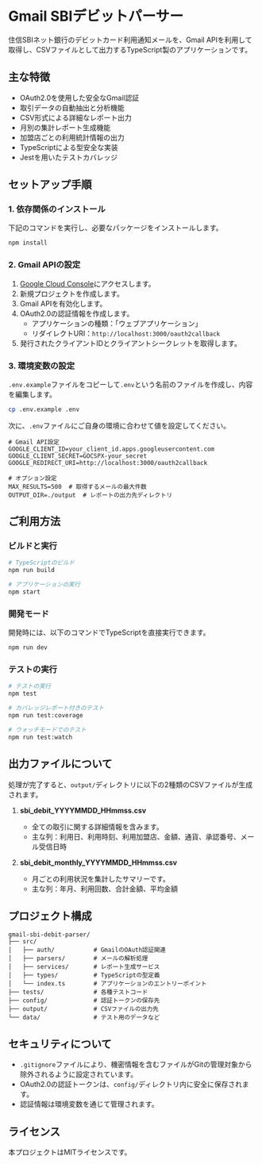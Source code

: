 # Gmail SBIデビットパーサー

住信SBIネット銀行のデビットカード利用通知メールを、Gmail
APIを利用して取得し、CSVファイルとして出力するTypeScript製のアプリケーションです。

## 主な特徴

- OAuth2.0を使用した安全なGmail認証
- 取引データの自動抽出と分析機能
- CSV形式による詳細なレポート出力
- 月別の集計レポート生成機能
- 加盟店ごとの利用統計情報の出力
- TypeScriptによる型安全な実装
- Jestを用いたテストカバレッジ

## セットアップ手順

### 1. 依存関係のインストール

下記のコマンドを実行し、必要なパッケージをインストールします。

```bash
npm install
```

### 2. Gmail APIの設定

1. [Google Cloud Console](https://console.cloud.google.com/)にアクセスします。
2. 新規プロジェクトを作成します。
3. Gmail APIを有効化します。
4. OAuth2.0の認証情報を作成します。
   - アプリケーションの種類：「ウェブアプリケーション」
   - リダイレクトURI：`http://localhost:3000/oauth2callback`
5. 発行されたクライアントIDとクライアントシークレットを取得します。

### 3. 環境変数の設定

`.env.example`ファイルをコピーして`.env`という名前のファイルを作成し、内容を編集します。

```bash
cp .env.example .env
```

次に、`.env`ファイルにご自身の環境に合わせて値を設定してください。

```env
# Gmail API設定
GOOGLE_CLIENT_ID=your_client_id.apps.googleusercontent.com
GOOGLE_CLIENT_SECRET=GOCSPX-your_secret
GOOGLE_REDIRECT_URI=http://localhost:3000/oauth2callback

# オプション設定
MAX_RESULTS=500  # 取得するメールの最大件数
OUTPUT_DIR=./output  # レポートの出力先ディレクトリ
```

## ご利用方法

### ビルドと実行

```bash
# TypeScriptのビルド
npm run build

# アプリケーションの実行
npm start
```

### 開発モード

開発時には、以下のコマンドでTypeScriptを直接実行できます。

```bash
npm run dev
```

### テストの実行

```bash
# テストの実行
npm test

# カバレッジレポート付きのテスト
npm run test:coverage

# ウォッチモードでのテスト
npm run test:watch
```

## 出力ファイルについて

処理が完了すると、`output/`ディレクトリに以下の2種類のCSVファイルが生成されます。

1. **sbi_debit_YYYYMMDD_HHmmss.csv**
   - 全ての取引に関する詳細情報を含みます。
   - 主な列：利用日、利用時刻、利用加盟店、金額、通貨、承認番号、メール受信日時

2. **sbi_debit_monthly_YYYYMMDD_HHmmss.csv**
   - 月ごとの利用状況を集計したサマリーです。
   - 主な列：年月、利用回数、合計金額、平均金額

## プロジェクト構成

```text
gmail-sbi-debit-parser/
├── src/
│   ├── auth/           # GmailのOAuth認証関連
│   ├── parsers/        # メールの解析処理
│   ├── services/       # レポート生成サービス
│   ├── types/          # TypeScriptの型定義
│   └── index.ts        # アプリケーションのエントリーポイント
├── tests/              # 各種テストコード
├── config/             # 認証トークンの保存先
├── output/             # CSVファイルの出力先
└── data/               # テスト用のデータなど
```

## セキュリティについて

- `.gitignore`ファイルにより、機密情報を含むファイルがGitの管理対象から除外されるように設定されています。
- OAuth2.0の認証トークンは、`config/`ディレクトリ内に安全に保存されます。
- 認証情報は環境変数を通じて管理されます。

## ライセンス

本プロジェクトはMITライセンスです。

